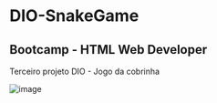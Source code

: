 # DIO-SnakeGame
## Bootcamp - HTML Web Developer
 Terceiro projeto DIO - Jogo da cobrinha
 
 
 ![image](https://user-images.githubusercontent.com/51889513/143147109-8b85127b-a8eb-4b9e-a97b-a8b8c4d90ca2.png)

